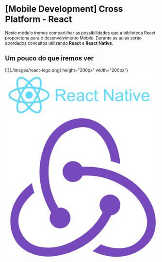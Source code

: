 # [Mobile Development] Cross Platform - React

Neste módulo iremos compartilhar as possibilidades que a biblioteca React proporciona para o desenvolvimento Mobile.
Durante as aulas serão abordados conceitos utilizando __React__ e __React Native__.

## Um pouco do que iremos ver

![](./images/react-logo.png{:height="200px" width="200px"}
![](./images/reative-native-logo.png)
![](./images/redux-logo.png)
